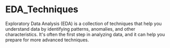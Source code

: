 # EDA_Techniques
Exploratory Data Analysis (EDA) is a collection of techniques that help you understand data by identifying patterns, anomalies, and other characteristics. It's often the first step in analyzing data, and it can help you prepare for more advanced techniques. 
